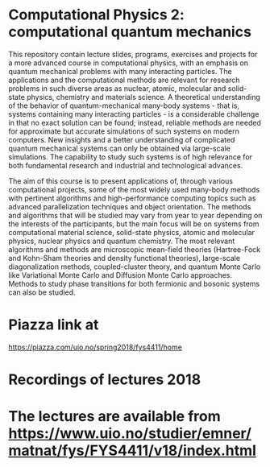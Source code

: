 # Computational Physics 2: computational quantum mechanics
This repository contain lecture slides, programs, exercises and projects for a more advanced course in computational physics, with an 
emphasis on quantum mechanical problems with many interacting particles. The applications and the computational methods are relevant for research problems in such diverse areas as nuclear, atomic, molecular and solid-state physics, chemistry and materials science.
A theoretical understanding of the behavior of quantum-mechanical many-body systems - that is, systems containing many interacting particles - is a considerable challenge in that no exact solution can be found; instead, reliable methods are needed for approximate but accurate simulations of such systems on modern computers. New insights and a better understanding of complicated quantum mechanical systems can only be obtained via large-scale simulations. The capability to study such systems is of high relevance for both fundamental research and industrial and technological advances.

The aim of this course is to present applications of, through various computational projects, some of the most widely used many-body methods with pertinent algorithms and high-performance computing topics such as advanced parallelization techniques and object orientation.
The methods and algorithms that will be studied may vary from year to year depending on the interests of the participants, but the main focus will be on systems from computational material science, solid-state physics, atomic and molecular physics, nuclear physics and quantum chemistry. The most relevant algorithms and methods are microscopic mean-field theories (Hartree-Fock and Kohn-Sham theories and density functional theories), large-scale diagonalization methods, coupled-cluster theory, and quantum Monte Carlo like Variational Monte Carlo and Diffusion Monte Carlo approaches. Methods to study phase transitions for both fermionic and bosonic systems can also be studied.
# Piazza link at 
  https://piazza.com/uio.no/spring2018/fys4411/home

# Recordings of lectures  2018
  # The lectures are available from https://www.uio.no/studier/emner/matnat/fys/FYS4411/v18/index.html

